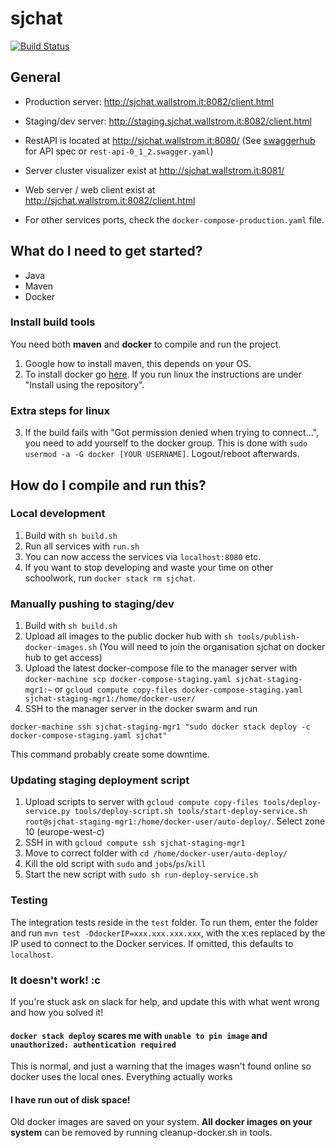 # sjchat

[![Build Status](https://travis-ci.org/sjchat/sjchat.svg?branch=master)](https://travis-ci.org/sjchat/sjchat)


## General

 - Production server: http://sjchat.wallstrom.it:8082/client.html
 - Staging/dev server: http://staging.sjchat.wallstrom.it:8082/client.html

 - RestAPI is located at http://sjchat.wallstrom.it:8080/ (See [swaggerhub](https://app.swaggerhub.com/apis/alanihre/SJCHAT/0.1.2) for API spec or `rest-api-0_1_2.swagger.yaml`)
 - Server cluster visualizer exist at http://sjchat.wallstrom.it:8081/
 - Web server / web client exist at http://sjchat.wallstrom.it:8082/client.html
 - For other services ports, check the `docker-compose-production.yaml` file.

## What do I need to get started?

 - Java
 - Maven
 - Docker

### Install build tools
You need both **maven** and **docker** to compile and run the project.
1. Google how to install maven, this depends on your OS.
2. To install docker go [here](https://docs.docker.com/). If you run linux the instructions are under "Install using the repository".

### Extra steps for linux
3. If the build fails with "Got permission denied when trying to connect...", you need to add yourself to the docker group. This is done with ``sudo usermod -a -G docker [YOUR USERNAME]``. Logout/reboot afterwards.


## How do I compile and run this?

### Local development

1. Build with `sh build.sh`
2. Run all services with `run.sh`
3. You can now access the services via `localhost:8080` etc.
4. If you want to stop developing and waste your time on other schoolwork, run `docker stack rm sjchat`.

### Manually pushing to staging/dev

1. Build with `sh build.sh`
2. Upload all images to the public docker hub with `sh tools/publish-docker-images.sh` (You will need to join the organisation sjchat on docker hub to get access)
3. Upload the latest docker-compose file to the manager server with `docker-machine scp docker-compose-staging.yaml sjchat-staging-mgr1:~` or `gcloud compute copy-files docker-compose-staging.yaml sjchat-staging-mgr1:/home/docker-user/`
4. SSH to the manager server in the docker swarm and run 
```
docker-machine ssh sjchat-staging-mgr1 "sudo docker stack deploy -c docker-compose-staging.yaml sjchat"
```
This command probably create some downtime.

### Updating staging deployment script
1. Upload scripts to server with `gcloud compute copy-files tools/deploy-service.py tools/deploy-script.sh tools/start-deploy-service.sh root@sjchat-staging-mgr1:/home/docker-user/auto-deploy/`. Select zone 10 (europe-west-c)
2. SSH in with `gcloud compute ssh sjchat-staging-mgr1`
3. Move to correct folder with `cd /home/docker-user/auto-deploy/`
4. Kill the old script with `sudo` and `jobs`/`ps`/`kill`
5. Start the new script with `sudo sh run-deploy-service.sh`

### Testing
The integration tests reside in the `test` folder. To run them, enter the folder and run `mvn test -DdockerIP=xxx.xxx.xxx.xxx`, with the x:es replaced by the IP used to connect to the Docker services. If omitted, this defaults to `localhost`.

### It doesn't work! :c

If you're stuck ask on slack for help, and update this with what went wrong and how you solved it!

#### ``docker stack deploy`` scares me with ``unable to pin image`` and ``unauthorized: authentication required``
This is normal, and just a warning that the images wasn't found online so docker uses the local ones. Everything actually works

#### I have run out of disk space!
Old docker images are saved on your system. **All docker images on your system** can be removed by running cleanup-docker.sh in tools.
